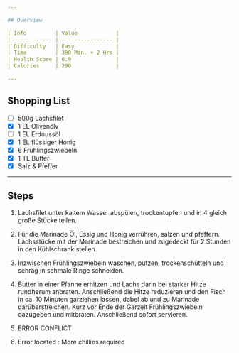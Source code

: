 ```yaml
---

## Overview

| Info         | Value            |
| ------------ | ---------------- |
| Difficulty   | Easy             |
| Time         | 300 Min. + 2 Hrs |
| Health Score | 6.9              |
| Calories     | 290              |

---
```


## Shopping List

- [ ] 500g Lachsfilet
- [x] 1 EL Olivenölv
- [ ] 1 EL Erdnussöl
- [x] 1 EL flüssiger Honig
- [x] 6 Frühlingszwiebeln
- [x] 1 TL Butter
- [x] Salz & Pfeffer

---

## Steps

1. Lachsfilet unter kaltem Wasser abspülen, trockentupfen und in 4 gleich große Stücke teilen.

2. Für die Marinade Öl, Essig und Honig verrühren, salzen und pfeffern. Lachsstücke mit der Marinade bestreichen und zugedeckt für 2 Stunden in den Kühlschrank stellen.

3. Inzwischen Frühlingszwiebeln waschen, putzen, trockenschütteln und schräg in schmale Ringe schneiden.

4. Butter in einer Pfanne erhitzen und Lachs darin bei starker Hitze rundherum anbraten. Anschließend die Hitze reduzieren und den Fisch in ca. 10 Minuten garziehen lassen, dabei ab und zu Marinade darüberstreichen. Kurz vor Ende der Garzeit Frühlingszwiebeln dazugeben und mitbraten. Anschließend sofort servieren.

5. ERROR CONFLICT

6. Error located : More chillies required